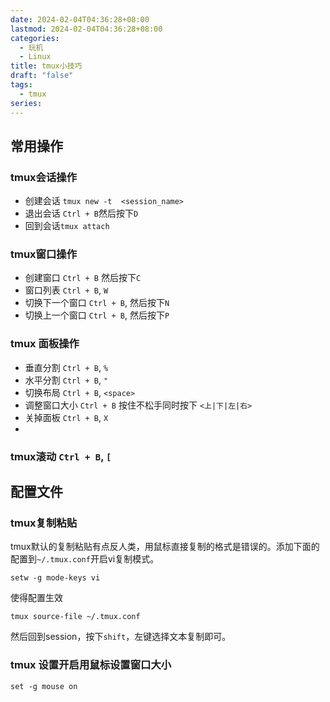 ```yaml
---
date: 2024-02-04T04:36:28+08:00
lastmod: 2024-02-04T04:36:28+08:00
categories:
  - 玩机
  - Linux
title: tmux小技巧
draft: "false"
tags:
  - tmux
series:
---
```

## 常用操作

### tmux会话操作
- 创建会话 `tmux new -t  <session_name>`
- 退出会话 `Ctrl + B`然后按下`D`
- 回到会话`tmux attach`

### tmux窗口操作
- 创建窗口 `Ctrl + B` 然后按下`C`
- 窗口列表 `Ctrl + B`, `W`
- 切换下一个窗口 `Ctrl + B`, 然后按下`N`
- 切换上一个窗口 `Ctrl + B`, 然后按下`P`

### tmux 面板操作
- 垂直分割 `Ctrl + B`, `%`
- 水平分割 `Ctrl + B`, `"`
- 切换布局 `Ctrl + B`, `<space>` 
- 调整窗口大小 `Ctrl + B` 按住不松手同时按下 `<上|下|左|右>`
- 关掉面板 `Ctrl + B`, `X`
- 

### tmux滚动 `Ctrl + B`, `[`



## 配置文件
### tmux复制粘贴
tmux默认的复制粘贴有点反人类，用鼠标直接复制的格式是错误的。添加下面的配置到`~/.tmux.conf`开启vi复制模式。

```
setw -g mode-keys vi
```
使得配置生效
```
tmux source-file ~/.tmux.conf
```
然后回到session，按下`shift`，左键选择文本复制即可。


### tmux 设置开启用鼠标设置窗口大小
```
set -g mouse on
```
